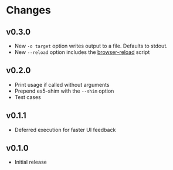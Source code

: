 # Changes

## v0.3.0

- New `-o target` option writes output to a file. Defaults to stdout.
- New `--reload` option includes the [browser-reload][] script

[browser-reload]: https://github.com/mantoni/browser-reload

## v0.2.0

- Print usage if called without arguments
- Prepend es5-shim with the `--shim` option
- Test cases

## v0.1.1

- Deferred execution for faster UI feedback

## v0.1.0

- Initial release
